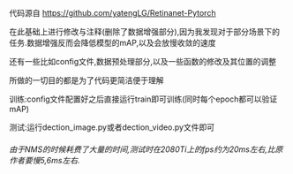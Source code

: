 代码源自 https://github.com/yatengLG/Retinanet-Pytorch

在此基础上进行修改与注释(删除了数据增强部分),因为我发现对于部分场景下的任务.数据增强反而会降低模型的mAP,以及会放慢收敛的速度

还有一些比如config文件,数据预处理部分,以及一些函数的修改及其位置的调整

所做的一切目的都是为了代码更简洁便于理解

训练:config文件配置好之后直接运行train即可训练(同时每个epoch都可以验证mAP)

测试:运行dection_image.py或者dection_video.py文件即可

###### 由于NMS的时候耗费了大量的时间,测试时在2080Ti上的fps约为20ms左右,比原作者要慢5,6ms左右.

